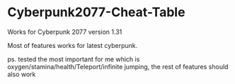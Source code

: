 # Cyberpunk2077-Cheat-Table

Works for Cyberpunk 2077 version 1.31

Most of features works for latest cyberpunk.

ps. tested the most important for me which is oxygen/stamina/health/Teleport/infinite jumping, the rest of features should also work
